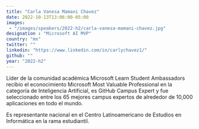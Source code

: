 ```yaml
---
title: "Carla Vanesa Mamani Chavez"
date: 2022-10-13T13:06:00-05:00
images: 
 - "/images/speakers/2022-h2/carla-vanesa-mamani-chavez.jpg"
designation : "Microsoft AI MVP"
country: "mx"
twitter: ""
linkedin: "https://www.linkedin.com/in/carlychavez1/"
github: ""
year: "2022-h2"
---
```


Líder de la comunidad académica Microsoft Learn Student Ambassadors recibío el  econocimiento Microsoft Most Valuable Professional en la categoría de Inteligencia Artificial, es GitHub Campus Expert y fue seleccionado entre los 65 mejores campus expertos de alrededor de 10,000 aplicaciones en todo el mundo.

Es representante nacional en el Centro Latinoamericano de Estudios en Informática en la rama estudiantil.
